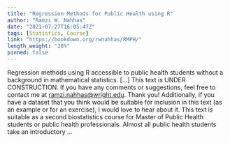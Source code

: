 ```yaml
---
title: "Regression Methods for Public Health using R"
author: "Ramzi W. Nahhas"
date: "2021-07-27T16:05:47Z"
tags: [Statistics, Course]
link: "https://bookdown.org/rwnahhas/RMPH/"
length_weight: "28%"
pinned: false
---
```


Regression methods using R accessible to public health students without a background in mathematical statistics. [...] This text is UNDER CONSTRUCTION. If you have any comments or suggestions, feel free to contact me at ramzi.nahhas@wright.edu. Thank you! Additionally, if you have a dataset that you think would be suitable for inclusion in this text (as an example or for an exercise), I would love to hear about it. This text is suitable as a second biostatistics course for Master of Public Health students or public health professionals. Almost all public health students take an introductory ...
